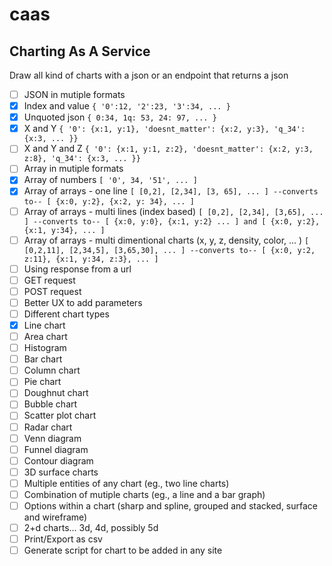 # caas

## Charting As A Service

Draw all kind of charts with a json or an endpoint that returns a json

- [ ] JSON in mutiple formats
 - [x] Index and value 
        ```
            { '0':12, '2':23, '3':34, ... }
        ```
 - [x] Unquoted json 
        ```
            { 0:34, 1q: 53, 24: 97, ... }
        ```
 - [x] X and Y 
        ```
            { '0': {x:1, y:1}, 'doesnt_matter': {x:2, y:3}, 'q_34': {x:3, ... }}
        ```
 - [ ] X and Y and Z 
        ```
            { '0': {x:1, y:1, z:2}, 'doesnt_matter': {x:2, y:3, z:8}, 'q_34': {x:3, ... }}
        ```
- [ ] Array in mutiple formats
 - [x] Array of numbers 
        ```
            [ '0', 34, '51', ... ]
        ```
 - [x] Array of arrays - one line 
        ```
            [ [0,2], [2,34], [3, 65], ... ] --converts to-- [ {x:0, y:2}, {x:2, y: 34}, ... ]
        ```
 - [ ] Array of arrays - multi lines (index based) 
        ```
            [ [0,2], [2,34], [3,65], ... ] --converts to-- [ {x:0, y:0}, {x:1, y:2} ... ] and [ {x:0, y:2}, {x:1, y:34}, ... ] 
        ```
 - [ ] Array of arrays - multi dimentional charts (x, y, z, density, color, ... )
        ```
            [ [0,2,11], [2,34,5], [3,65,30], ... ] --converts to-- [ {x:0, y:2, z:11}, {x:1, y:34, z:3}, ... ]
        ```
- [ ] Using response from a url
 - [ ] GET request
 - [ ] POST request
 - [ ] Better UX to add parameters
- [ ] Different chart types
 - [x] Line chart
 - [ ] Area chart
 - [ ] Histogram
 - [ ] Bar chart
 - [ ] Column chart
 - [ ] Pie chart
 - [ ] Doughnut chart
 - [ ] Bubble chart
 - [ ] Scatter plot chart
 - [ ] Radar chart
 - [ ] Venn diagram
 - [ ] Funnel diagram
 - [ ] Contour diagram
 - [ ] 3D surface charts
- [ ] Multiple entities of any chart (eg., two line charts)
- [ ] Combination of mutiple charts (eg., a line and a bar graph)
- [ ] Options within a chart (sharp and spline, grouped and stacked, surface and wireframe)
- [ ] 2+d charts... 3d, 4d, possibly 5d
- [ ] Print/Export as csv
- [ ] Generate script for chart to be added in any site
